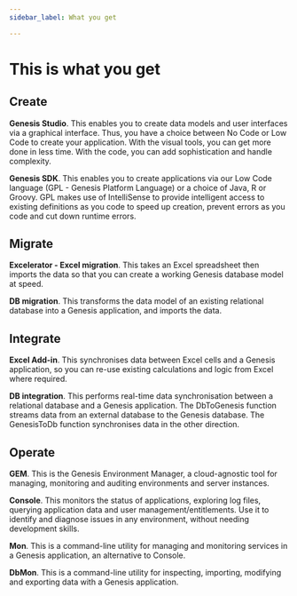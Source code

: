 ```yaml
---
sidebar_label: What you get

---
```

# This is what you get

## Create

**Genesis Studio**. This enables you to create data models and user interfaces via a graphical interface. Thus, you have a choice between No Code or Low Code to create your application. With the visual tools, you can get more done in less time. With the code, you can add sophistication and handle complexity.

**Genesis SDK**. This enables you to create applications via our Low Code language (GPL - Genesis Platform Language) or a choice of Java, R or Groovy. GPL makes use of IntelliSense to provide intelligent access to existing definitions as you code to speed up creation, prevent errors as you code and cut down runtime errors.

## Migrate

**Excelerator - Excel migration**. This takes an Excel spreadsheet then imports the data so that you can create a working Genesis database model at speed.

**DB migration**. This transforms the data model of an existing relational database into a Genesis application, and imports the data.

## Integrate

**Excel Add-in**. This synchronises data between Excel cells and a Genesis application, so you can re-use existing calculations and logic from Excel where required.

**DB integration**. This performs real-time data synchronisation between a relational database and a Genesis application. The DbToGenesis function streams data from an external database to the Genesis database. The GenesisToDb function synchronises data in the other direction.

## Operate

**GEM**. This is the Genesis Environment Manager, a cloud-agnostic tool for managing, monitoring and auditing environments and server instances.

**Console**. This monitors the status of applications, exploring log files, querying application data and user management/entitlements. Use it to identify and diagnose issues in any environment, without needing development skills.

**Mon**. This is a command-line utility for managing and monitoring services in a Genesis application, an alternative to Console.

**DbMon**. This is a command-line utility for inspecting, importing, modifying and exporting data with a Genesis application.